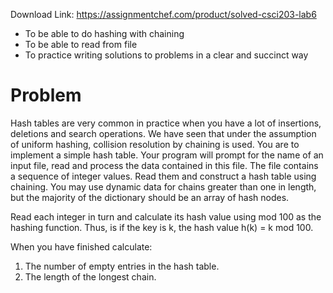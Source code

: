 Download Link: https://assignmentchef.com/product/solved-csci203-lab6
<br>
<ul>

 <li>To be able to do hashing with chaining</li>

 <li>To be able to read from file</li>

 <li>To practice writing solutions to problems in a clear and succinct way</li>

</ul>

<h1>Problem</h1>

Hash tables are very common in practice when you have a lot of insertions, deletions and search operations. We have seen that under the assumption of uniform hashing, collision resolution by chaining is used. You are to implement a simple hash table. Your program will prompt for the name of an input file, read and process the data contained in this file. The file contains a sequence of integer values. Read them and construct a hash table using chaining. You may use dynamic data for chains greater than one in length, but the majority of the dictionary should be an array of hash nodes.




Read each integer in turn and calculate its hash value using mod 100 as the hashing function. Thus, is if the key is k, the hash value h(k) = k mod 100.




When you have finished calculate:

<ol>

 <li>The number of empty entries in the hash table.</li>

 <li>The length of the longest chain.</li>

</ol>


